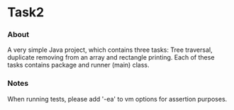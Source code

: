 # Task2

### About
A very simple Java project, which contains three tasks: Tree traversal, duplicate removing from an array and rectangle printing.
Each of these tasks contains package and runner (main) class.

### Notes
When running tests, please add '-ea' to vm options for assertion purposes.
